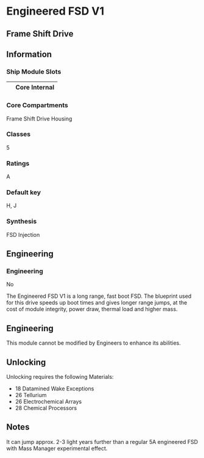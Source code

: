 # Engineered FSD V1
## **Frame Shift Drive**

		

## Information

### Ship Module Slots
|  | Core Internal |
| --- | --- |

### Core Compartments

Frame Shift Drive Housing

### Classes

5

### Ratings

A

### Default key

H, J

### Synthesis

FSD Injection

## Engineering

###  Engineering

No

The Engineered FSD V1 is a long range, fast boot FSD.  The blueprint used for this drive speeds up boot times and gives longer range jumps, at the cost of module integrity, power draw, thermal load and higher mass.

## Engineering

This module cannot be modified by Engineers to enhance its abilities.

## Unlocking

Unlocking requires the following Materials:

- 18 Datamined Wake Exceptions
- 26 Tellurium
- 26 Electrochemical Arrays
- 28 Chemical Processors

## Notes

It can jump approx. 2-3 light years further than a regular 5A engineered FSD with Mass Manager experimental effect.